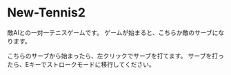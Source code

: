 # New-Tennis2

敵AIとの一対一テニスゲームです。
ゲームが始まると、こちらか敵のサーブになります。

こちらのサーブから始まったら、左クリックでサーブを打てます。
サーブを打ったら、Eキーでストロークモードに移行してください。
